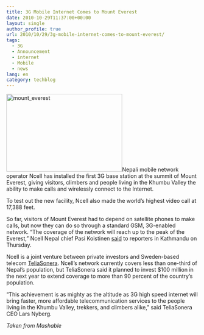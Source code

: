 ```yaml
---
title: 3G Mobile Internet Comes to Mount Everest
date: 2010-10-29T11:37:00+00:00
layout: single
author_profile: true
url: 2010/10/29/3g-mobile-internet-comes-to-mount-everest/
tags:
  - 3G
  - Announcement
  - internet
  - Mobile
  - news
lang: en
category: techblog
---
```

[<img title="mount_everest" border="0" alt="mount_everest" src="http://lh3.ggpht.com/_vaUVXcmC3OI/TMqrAhqml5I/AAAAAAAAC90/eHy_tx-i6dM/mount_everest_thumb.jpg?imgmax=800" width="304" height="204" />](http://lh4.ggpht.com/_vaUVXcmC3OI/TMqq-89SyBI/AAAAAAAAC9w/cCQus1D8QCk/s1600-h/mount_everest%5B2%5D.jpg)Nepali mobile network operator Ncell has installed the first 3G base station at the summit of Mount Everest, giving visitors, climbers and people living in the Khumbu Valley the ability to make calls and wirelessly connect to the Internet.

To test out the new facility, Ncell also made the world’s highest video call at 17,388 feet.

So far, visitors of Mount Everest had to depend on satellite phones to make calls, but now they can do so through a standard GSM, 3G-enabled network. “The coverage of the network will reach up to the peak of the Everest,” Ncell Nepal chief Pasi Koistinen [said](http://www.reuters.com/article/idUSTRE69R2X420101028) to reporters in Kathmandu on Thursday.

Ncell is a joint venture between private investors and Sweden-based telecom [TeliaSonera](http://www.teliasonera.com/). Ncell’s network currently covers less than one-third of Nepal’s population, but TeliaSonera said it planned to invest $100 million in the next year to extend coverage to more than 90 percent of the country’s population.

“This achievement is as mighty as the altitude as 3G high speed internet will bring faster, more affordable telecommunication services to the people living in the Khumbu Valley, trekkers, and climbers alike,” said TeliaSonera CEO Lars Nyberg.

_Taken from Mashable_